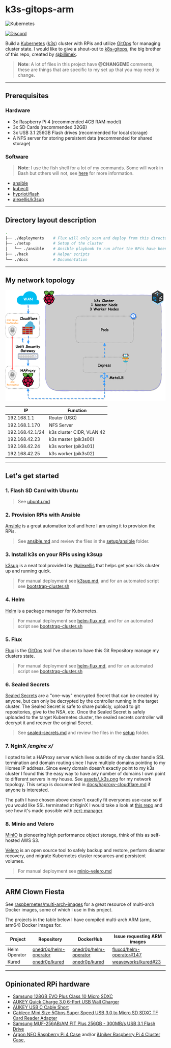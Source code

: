 # k3s-gitops-arm

![Kubernetes](https://i.imgur.com/p1RzXjQ.png)

[![Discord](https://img.shields.io/badge/discord-chat-7289DA.svg?maxAge=60&style=flat-square)](https://discord.gg/hk58BZV)

Build a [Kubernetes](https://kubernetes.io/) ([k3s](https://github.com/rancher/k3s)) cluster with RPis and utilize [GitOps](https://www.weave.works/technologies/gitops/) for managing cluster state. I would like to give a shout-out to [k8s-gitops](https://github.com/billimek/k8s-gitops), the big brother of this repo, created by [@billimek](https://github.com/billimek).

> **Note**: A lot of files in this project have **@CHANGEME** comments, these are things that are specific to my set up that you may need to change.

* * *

## Prerequisites

### Hardware

- 3x Raspberry Pi 4 (recommended 4GB RAM model)
- 3x SD Cards (recommended 32GB)
- 3x USB 3.1 256GB Flash drives  (recommended for local storage)
- A NFS server for storing persistent data (recommended for shared storage)

### Software

> **Note**: I use the fish shell for a lot of my commands. Some will work in Bash but others will not, see [here](docs/fish-shell.md) for more information.

- [ansible](https://docs.ansible.com/ansible/latest/installation_guide/intro_installation.html)
- [kubectl](https://kubernetes.io/docs/tasks/tools/install-kubectl/)
- [hypriot/flash](https://github.com/hypriot/flash)
- [alexellis/k3sup](https://github.com/alexellis/k3sup)

* * *

## Directory layout description

```bash
.
├── ./deployments    # Flux will only scan and deploy from this directory
├── ./setup          # Setup of the cluster
│   └── ./ansible    # Ansible playbook to run after the RPis have been flashed
├── ./hack           # Helper scripts
└── ./docs           # Documentation
```

* * *

## My network topology

![image](assets/_k3s.png)

|IP|Function|
|---|---|
|192.168.1.1|Router (USG)|
|192.168.1.170|NFS Server|
|192.168.42.1/24|k3s cluster CIDR, VLAN 42|
|192.168.42.23|k3s master (pik3s00)|
|192.168.42.24|k3s worker (pik3s01)|
|192.168.42.25|k3s worker (pik3s02)|

* * *

## Let's get started

### 1. Flash SD Card with Ubuntu

> See [ubuntu.md](docs/ubuntu.md)

### 2. Provision RPis with Ansible

[Ansible](https://www.ansible.com) is a great automation tool and here I am using it to provision the RPis.

> See [ansible.md](docs/ansible.md) and review the files in the [setup/ansible](setup/ansible) folder.

### 3. Install k3s on your RPis using k3sup

[k3sup](https://k3sup.dev) is a neat tool provided by [@alexellis](https://github.com/alexellis) that helps get your k3s cluster up and running quick.

> For manual deployment see [k3sup.md](docs/k3sup.md), and for an automated script see [bootstrap-cluster.sh](setup/bootstrap-cluster.sh)

### 4. Helm 

[Helm](https://v3.helm.sh/) is a package manager for Kubernetes.

> For manual deployment see [helm-flux.md](docs/helm-flux.md), and for an automated script see [bootstrap-cluster.sh](setup/bootstrap-cluster.sh)

### 5. Flux

 [Flux](https://docs.fluxcd.io/en/stable/) is the [GitOps](https://www.weave.works/technologies/gitops/) tool I've chosen to have this Git Repository manage my clusters state.

> For manual deployment see [helm-flux.md](docs/helm-flux.md), and for an automated script see [bootstrap-cluster.sh](setup/bootstrap-cluster.sh)

### 6. Sealed Secrets

[Sealed Secrets](https://github.com/bitnami-labs/sealed-secrets) are a "one-way" encrypted Secret that can be created by anyone, but can only be decrypted by the controller running in the target cluster. The Sealed Secret is safe to share publicly, upload to git repositories, give to the NSA, etc. Once the Sealed Secret is safely uploaded to the target Kubernetes cluster, the sealed secrets controller will decrypt it and recover the original Secret.

> See [sealed-secrets.md](docs/sealed-secrets.md) and review the files in the [setup](setup) folder.

### 7. NginX _/engine x/_

I opted to let a HAProxy server which lives outside of my cluster handle SSL termination and domain routing since I have multiple domains pointing to my Homes IP address. Since every domain doesn't exactly point to my k3s cluster I found this the easy way to have any number of domains I own point to different servers in my house. See [assets/_k3s.png](assets/_k3s.png) for my network topology. This setup is documented in [docs/haproxy-cloudflare.md](docs/haproxy-cloudflare.md) if anyone is interested.

The path I have chosen above doesn't exactly fit everyones use-case so if you would like SSL terminated at NginX I would take a look at [this repo](https://github.com/billimek/k8s-gitops) and see how it's made possible with [cert-manager](https://cert-manager.io/docs/).

### 8. Minio and Velero

[MinIO](https://min.io/) is pioneering high performance object storage, think of this as self-hosted AWS S3.

[Velero](https://velero.io/) is an open source tool to safely backup and restore, perform disaster recovery, and migrate Kubernetes cluster resources and persistent volumes.

> For manual deployment see [minio-velero.md](docs/minio-velero.md)

* * *

## ARM Clown Fiesta

See [raspbernetes/multi-arch-images](https://github.com/raspbernetes/multi-arch-images) for a great resource of multi-arch Docker images, some of which I use in this project.

The projects in the table below I have compiled multi-arch ARM (arm, arm64) Docker images for.

|Project|Repository|DockerHub|Issue requesting ARM images|
|---|---|---|---|
|Helm Operator|[onedr0p/helm-operator](https://gitlab.com/onedr0p/helm-operator)|[onedr0p/helm-operator](https://hub.docker.com/r/onedr0p/helm-operator)|[fluxcd/helm-operator#147](https://github.com/fluxcd/helm-operator/issues/147)|
|Kured|[onedr0p/kured](https://gitlab.com/onedr0p/kured)|[onedr0p/kured](https://hub.docker.com/r/onedr0p/kured)|[weaveworks/kured#23](https://github.com/weaveworks/kured/issues/23)|

* * *

## Opinionated RPi hardware

- [Samsung 128GB EVO Plus Class 10 Micro SDXC](https://smile.amazon.com/gp/product/B06XFHQGB9/ref=ppx_yo_dt_b_asin_title_o01_s00?ie=UTF8&psc=1)
- [AUKEY Quick Charge 3.0 6-Port USB Wall Charger](https://smile.amazon.com/gp/product/B01F20J4PE/ref=ppx_yo_dt_b_asin_title_o06_s00?ie=UTF8&psc=1)
- [AUKEY USB C Cable Short](https://smile.amazon.com/gp/product/B0746C244X/ref=ppx_yo_dt_b_asin_title_o06_s00?ie=UTF8&psc=1)
- [Cablecc Mini Size 5Gbps Super Speed USB 3.0 to Micro SD SDXC TF Card Reader Adapter](https://smile.amazon.com/gp/product/B01787LD3K/ref=ppx_yo_dt_b_asin_title_o08_s00?ie=UTF8&psc=1)
- [Samsung MUF-256AB/AM FIT Plus 256GB - 300MB/s USB 3.1 Flash Drive](https://smile.amazon.com/gp/product/B07D7Q41PM/ref=ppx_yo_dt_b_asin_title_o01_s00?ie=UTF8&psc=1)
- [Argon NEO Raspberry Pi 4 Case](https://www.argon40.com/argon-neo-raspberry-pi-4-case.html) and/or [iUniker Raspberry Pi 4 Cluster Case,](https://smile.amazon.com/gp/product/B07CTG5N3V/ref=ppx_yo_dt_b_asin_title_o03_s00?ie=UTF8&psc=1)
